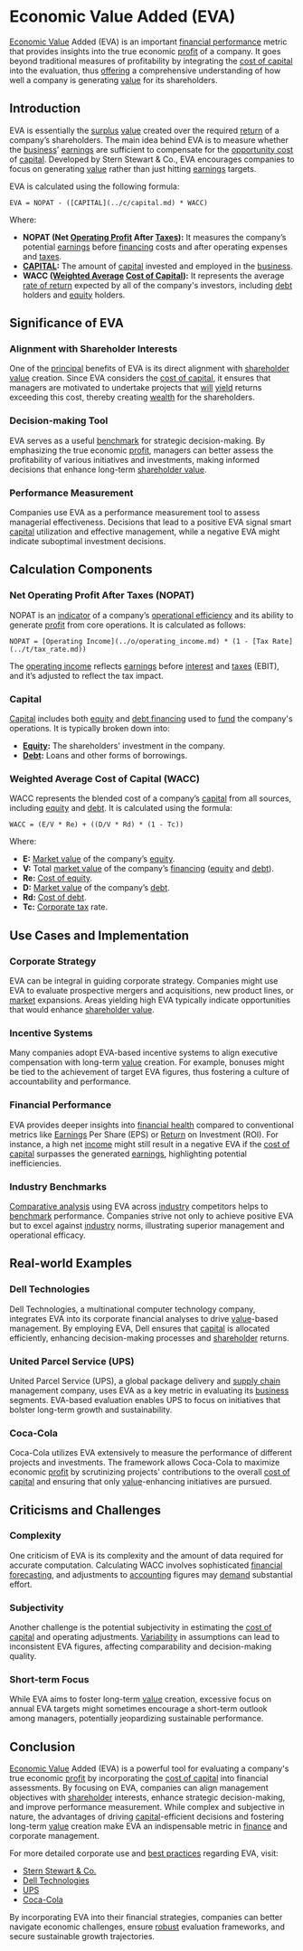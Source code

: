 # Economic Value Added (EVA)

[Economic Value](../e/economic_value.md) Added (EVA) is an important [financial performance](../f/financial_performance.md) metric that provides insights into the true economic [profit](../p/profit.md) of a company. It goes beyond traditional measures of profitability by integrating the [cost of capital](../c/cost_of_capital.md) into the evaluation, thus [offering](../o/offering.md) a comprehensive understanding of how well a company is generating [value](../v/value.md) for its shareholders.

## Introduction

EVA is essentially the [surplus](../s/surplus.md) [value](../v/value.md) created over the required [return](../r/return.md) of a company’s shareholders. The main idea behind EVA is to measure whether the [business](../b/business.md)’ [earnings](../e/earnings.md) are sufficient to compensate for the [opportunity cost](../o/opportunity_cost.md) of [capital](../c/capital.md). Developed by Stern Stewart & Co., EVA encourages companies to focus on generating [value](../v/value.md) rather than just hitting [earnings](../e/earnings.md) targets. 

EVA is calculated using the following formula:
```
EVA = NOPAT - ([CAPITAL](../c/capital.md) * WACC)
```
Where:
- **NOPAT (Net [Operating Profit](../o/operating_profit.md) After [Taxes](../t/taxes.md)):** It measures the company’s potential [earnings](../e/earnings.md) before [financing](../f/financing.md) costs and after operating expenses and [taxes](../t/taxes.md).
- **[CAPITAL](../c/capital.md):** The amount of [capital](../c/capital.md) invested and employed in the [business](../b/business.md).
- **WACC ([Weighted Average](../w/weighted_average.md) [Cost of Capital](../c/cost_of_capital.md)):** It represents the average [rate of return](../r/rate_of_return.md) expected by all of the company's investors, including [debt](../d/debt.md) holders and [equity](../e/equity.md) holders.

## Significance of EVA

### Alignment with Shareholder Interests

One of the [principal](../p/principal.md) benefits of EVA is its direct alignment with [shareholder value](../s/shareholder_value.md) creation. Since EVA considers the [cost of capital](../c/cost_of_capital.md), it ensures that managers are motivated to undertake projects that [will](../w/will.md) [yield](../y/yield.md) returns exceeding this cost, thereby creating [wealth](../w/wealth.md) for the shareholders.

### Decision-making Tool

EVA serves as a useful [benchmark](../b/benchmark.md) for strategic decision-making. By emphasizing the true economic [profit](../p/profit.md), managers can better assess the profitability of various initiatives and investments, making informed decisions that enhance long-term [shareholder value](../s/shareholder_value.md).

### Performance Measurement

Companies use EVA as a performance measurement tool to assess managerial effectiveness. Decisions that lead to a positive EVA signal smart [capital](../c/capital.md) utilization and effective management, while a negative EVA might indicate suboptimal investment decisions.

## Calculation Components

### Net Operating Profit After Taxes (NOPAT)

NOPAT is an [indicator](../i/indicator.md) of a company’s [operational efficiency](../o/operational_efficiency_in_trading.md) and its ability to generate [profit](../p/profit.md) from core operations. It is calculated as follows:
```
NOPAT = [Operating Income](../o/operating_income.md) * (1 - [Tax Rate](../t/tax_rate.md))
```
The [operating income](../o/operating_income.md) reflects [earnings](../e/earnings.md) before [interest](../i/interest.md) and [taxes](../t/taxes.md) (EBIT), and it’s adjusted to reflect the tax impact.

### Capital

[Capital](../c/capital.md) includes both [equity](../e/equity.md) and [debt financing](../d/debt_financing.md) used to [fund](../f/fund.md) the company's operations. It is typically broken down into:
- **[Equity](../e/equity.md):** The shareholders' investment in the company.
- **[Debt](../d/debt.md):** Loans and other forms of borrowings.

### Weighted Average Cost of Capital (WACC)

WACC represents the blended cost of a company’s [capital](../c/capital.md) from all sources, including [equity](../e/equity.md) and [debt](../d/debt.md). It is calculated using the formula:
```
WACC = (E/V * Re) + ((D/V * Rd) * (1 - Tc))
```
Where:
- **E:** [Market value](../m/market_value.md) of the company’s [equity](../e/equity.md).
- **V:** Total [market value](../m/market_value.md) of the company’s [financing](../f/financing.md) ([equity](../e/equity.md) and [debt](../d/debt.md)).
- **Re:** [Cost of equity](../c/cost_of_equity.md).
- **D:** [Market value](../m/market_value.md) of the company’s [debt](../d/debt.md).
- **Rd:** [Cost of debt](../c/cost_of_debt.md).
- **Tc:** [Corporate tax](../c/corporate_tax.md) rate.

## Use Cases and Implementation

### Corporate Strategy

EVA can be integral in guiding corporate strategy. Companies might use EVA to evaluate prospective mergers and acquisitions, new product lines, or [market](../m/market.md) expansions. Areas yielding high EVA typically indicate opportunities that would enhance [shareholder value](../s/shareholder_value.md).

### Incentive Systems

Many companies adopt EVA-based incentive systems to align executive compensation with long-term [value](../v/value.md) creation. For example, bonuses might be tied to the achievement of target EVA figures, thus fostering a culture of accountability and performance.

### Financial Performance

EVA provides deeper insights into [financial health](../f/financial_health.md) compared to conventional metrics like [Earnings](../e/earnings.md) Per Share (EPS) or [Return](../r/return.md) on Investment (ROI). For instance, a high net [income](../i/income.md) might still result in a negative EVA if the [cost of capital](../c/cost_of_capital.md) surpasses the generated [earnings](../e/earnings.md), highlighting potential inefficiencies.

### Industry Benchmarks

[Comparative analysis](../c/comparative_analysis.md) using EVA across [industry](../i/industry.md) competitors helps to [benchmark](../b/benchmark.md) performance. Companies strive not only to achieve positive EVA but to excel against [industry](../i/industry.md) norms, illustrating superior management and operational efficacy.

## Real-world Examples

### Dell Technologies

Dell Technologies, a multinational computer technology company, integrates EVA into its corporate financial analyses to drive [value](../v/value.md)-based management. By employing EVA, Dell ensures that [capital](../c/capital.md) is allocated efficiently, enhancing decision-making processes and [shareholder](../s/shareholder.md) returns.

### United Parcel Service (UPS)

United Parcel Service (UPS), a global package delivery and [supply chain](../s/supply_chain.md) management company, uses EVA as a key metric in evaluating its [business](../b/business.md) segments. EVA-based evaluation enables UPS to focus on initiatives that bolster long-term growth and sustainability.

### Coca-Cola

Coca-Cola utilizes EVA extensively to measure the performance of different projects and investments. The framework allows Coca-Cola to maximize economic [profit](../p/profit.md) by scrutinizing projects' contributions to the overall [cost of capital](../c/cost_of_capital.md) and ensuring that only [value](../v/value.md)-enhancing initiatives are pursued.

## Criticisms and Challenges

### Complexity

One criticism of EVA is its complexity and the amount of data required for accurate computation. Calculating WACC involves sophisticated [financial forecasting](../f/financial_forecasting.md), and adjustments to [accounting](../a/accounting.md) figures may [demand](../d/demand.md) substantial effort.

### Subjectivity

Another challenge is the potential subjectivity in estimating the [cost of capital](../c/cost_of_capital.md) and operating adjustments. [Variability](../v/variability.md) in assumptions can lead to inconsistent EVA figures, affecting comparability and decision-making quality.

### Short-term Focus

While EVA aims to foster long-term [value](../v/value.md) creation, excessive focus on annual EVA targets might sometimes encourage a short-term outlook among managers, potentially jeopardizing sustainable performance.

## Conclusion

[Economic Value](../e/economic_value.md) Added (EVA) is a powerful tool for evaluating a company's true economic [profit](../p/profit.md) by incorporating the [cost of capital](../c/cost_of_capital.md) into financial assessments. By focusing on EVA, companies can align management objectives with [shareholder](../s/shareholder.md) interests, enhance strategic decision-making, and improve performance measurement. While complex and subjective in nature, the advantages of driving [capital](../c/capital.md)-efficient decisions and fostering long-term [value](../v/value.md) creation make EVA an indispensable metric in [finance](../f/finance.md) and corporate management. 

For more detailed corporate use and [best practices](../b/best_practices.md) regarding EVA, visit:
- [Stern Stewart & Co.](http://www.sternstewart.com/) 
- [Dell Technologies](https://www.dell.com/)
- [UPS](https://www.ups.com/)
- [Coca-Cola](https://www.coca-colacompany.com/)

By incorporating EVA into their financial strategies, companies can better navigate economic challenges, ensure [robust](../r/robust.md) evaluation frameworks, and secure sustainable growth trajectories.